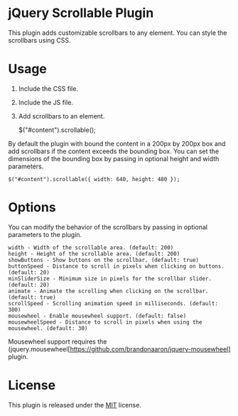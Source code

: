 # jQuery Scrollable Plugin

This plugin adds customizable scrollbars to any element. You can style the scrollbars using CSS.

# Usage

1) Include the CSS file.

    <link rel="stylesheet" type="text/css" href="jquery.scrollable.css" />

2) Include the JS file.

    <script type="text/javascript" src="jquery.scrollable.js"></script>

3) Add scrollbars to an element.

    $("#content").scrollable();

By default the plugin with bound the content in a 200px by 200px box and add scrollbars if the content exceeds the bounding box. You can set the dimensions of the bounding box by passing in optional height and width parameters.

    $("#content").scrollable({ width: 640, height: 480 });

# Options

You can modify the behavior of the scrollbars by passing in optional parameters to the plugin.

    width - Width of the scrollable area. (default: 200)
    height - Height of the scrollable area. (default: 200)
    showButtons - Show buttons on the scrollbar. (default: true)
    buttonSpeed - Distance to scroll in pixels when clicking on buttons. (default: 20)
    minSliderSize - Minimum size in pixels for the scrollbar slider. (default: 20)
    animate - Animate the scrolling when clicking on the scrollbar. (default: true)
    scrollSpeed - Scrolling animation speed in milliseconds. (default: 300)
    mousewheel - Enable mousewheel support. (default: false)
    mousewheelSpeed - Distance to scroll in pixels when using the mousewheel. (default: 30)

Mousewheel support requires the (jquery.mousewheel[https://github.com/brandonaaron/jquery-mousewheel] plugin.

# License

This plugin is released under the [MIT](http://www.opensource.org/licenses/mit-license.php) license.
